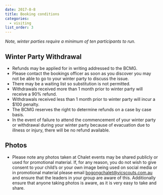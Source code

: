 ```yaml
---
date: 2017-8-8
title: Booking conditions
categories:
  - visiting
list_order: 3
---
```


_Note, winter parties require a minimum of ten participants to run._

## Winter Party Withdrawal

 - Refunds may be applied for in writing addressed to the BCMG.
 - Please contact the bookings officer as soon as you discover you may not be
   able to go to your winter party to discuss the issue.
 - There may be a waiting list so substitution is not permitted.
 - Withdrawals received more than 1 month prior to winter party will receive a
   90% refund.
 - Withdrawals received less than 1 month prior to winter party will incur a
   $100 penalty.
 - The BCMG reserves the right to determine refunds on a case by case basis.
 - In the event of failure to attend the commencement of your winter party or
   withdrawal during your winter party because of evacuation due to illness or
   injury, there will be no refund available.

## Photos

 - Please note any photos taken at Chalet events may be shared publicly or used
   for promotional material. If, for any reason, you do not wish to give consent
   to your child’s or your own image being used on social media or in
   promotional material please email
   [bogongchalet@vicscouts.com.au](mailto:bogongchalet@vicscouts.com.au) and
   ensure that the leaders in your group are aware of this. Additionally ensure
   that anyone taking photos is aware, as it is very easy to take and share.
